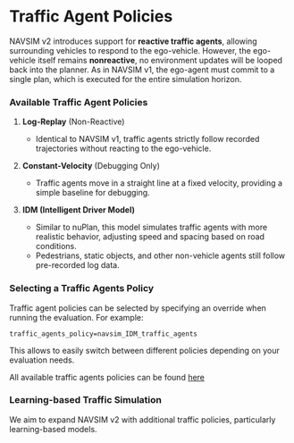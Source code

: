 # Traffic Agent Policies

NAVSIM v2 introduces support for **reactive traffic agents**, allowing surrounding vehicles to respond to the ego-vehicle. However, the ego-vehicle itself remains **nonreactive**, no environment updates will be looped back into the planner. As in NAVSIM v1, the ego-agent must commit to a single plan, which is executed for the entire simulation horizon.

### Available Traffic Agent Policies

1. **Log-Replay** (Non-Reactive)
   - Identical to NAVSIM v1, traffic agents strictly follow recorded trajectories without reacting to the ego-vehicle.

2. **Constant-Velocity** (Debugging Only)
   - Traffic agents move in a straight line at a fixed velocity, providing a simple baseline for debugging.

3. **IDM (Intelligent Driver Model)**
   - Similar to nuPlan, this model simulates traffic agents with more realistic behavior, adjusting speed and spacing based on road conditions.
   - Pedestrians, static objects, and other non-vehicle agents still follow pre-recorded log data.

### Selecting a Traffic Agents Policy
Traffic agent policies can be selected by specifying an override when running the evaluation. For example:

`traffic_agents_policy=navsim_IDM_traffic_agents`

This allows to easily switch between different policies depending on your evaluation needs.

All available traffic agents policies can be found [here](navsim/planning/script/config/common/traffic_agents_policy.md)

### Learning-based Traffic Simulation

We aim to expand NAVSIM v2 with additional traffic policies, particularly learning-based models.
